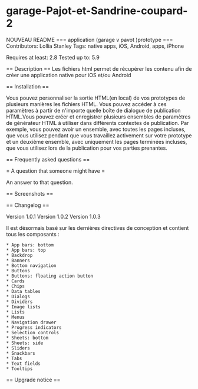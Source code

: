 # garage-Pajot-et-Sandrine-coupard-2
NOUVEAU README
=== application (garage v pavot )prototype ===
Contributors: Lollia Stanley
Tags: native apps, iOS, Android,  apps, iPhone

Requires at least: 2.8
Tested up to: 5.9

== Description ==
Les fichiers html permet de récupérer les contenu afin de créer une application native pour iOS et/ou Android

== Installation ==

Vous pouvez personnaliser la sortie HTML(en local) de vos prototypes de plusieurs manières les fichiers HTML. Vous pouvez accéder à ces paramètres à partir de n'importe quelle boîte de dialogue de publication HTML.Vous pouvez créer et enregistrer plusieurs ensembles de paramètres de générateur HTML à utiliser dans différents contextes de publication. Par exemple, vous pouvez avoir un ensemble, avec toutes les pages incluses, que vous utilisez pendant que vous travaillez activement sur votre prototype et un deuxième ensemble, avec uniquement les pages terminées incluses, que vous utilisez lors de la publication pour vos parties prenantes.


== Frequently asked questions ==

= A question that someone might have =

An answer to that question.

== Screenshots ==


== Changelog ==

Version 1.0.1 
Version 1.0.2 
Version 1.0.3

 Il est désormais basé sur les dernières directives de conception et contient tous les composants :

    * App bars: bottom
    * App bars: top
    * Backdrop
    * Banners
    * Bottom navigation
    * Buttons
    * Buttons: floating action button
    * Cards
    * Chips
    * Data tables
    * Dialogs
    * Dividers
    * Image lists
    * Lists
    * Menus
    * Navigation drawer
    * Progress indicators
    * Selection controls
    * Sheets: bottom
    * Sheets: side
    * Sliders
    * Snackbars
    * Tabs
    * Text fields
    * Tooltips

== Upgrade notice ==

